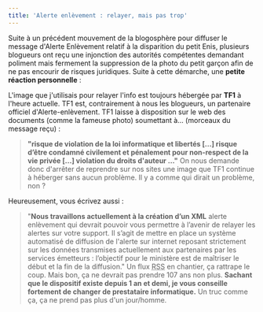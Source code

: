 ```yaml
---
title: 'Alerte enlèvement : relayer, mais pas trop'
---
```


Suite à un précédent mouvement de la blogosphère pour diffuser le message
d'Alerte Enlèvement relatif à la disparition du petit Enis, plusieurs blogueurs
ont reçu une injonction des autorités compétentes demandant poliment mais
fermement la suppression de la photo du petit garçon afin de ne pas encourir de
risques juridiques. Suite à cette démarche, une **petite réaction
personnelle**&nbsp;:

L'image que j'utilisais pour relayer l'info est toujours hébergée par **TF1** à
l'heure actuelle. TF1 est, contrairement à nous les blogueurs, un partenaire
officiel d'Alerte-enlèvement. TF1 laisse à disposition sur le web des documents
(comme la fameuse photo) soumettant à… (morceaux du message reçu)&nbsp;:

> **"risque de violation de la loi informatique et libertés […] risque d’être
> condamné civilement et pénalement pour non-respect de la vie privée […]
> violation du droits d'auteur …"** On nous demande donc d'arrêter de reprendre
> sur nos sites une image que TF1 continue à héberger sans aucun problème. Il y
> a comme qui dirait un problème, non&nbsp;?

Heureusement, vous écrivez aussi&nbsp;:

> "**Nous travaillons actuellement à la création d’un XML** alerte enlèvement
> qui devrait pouvoir vous permettre à l’avenir de relayer les alertes sur votre
> support. Il s’agit de mettre en place un système automatisé de diffusion de
> l'alerte sur internet reposant strictement sur les données transmises
> actuellement aux partenaires par les services émetteurs&nbsp;: l’objectif pour
> le ministère est de maîtriser le début et la fin de la diffusion." Un flux
> <abbr title="Really Simple Syndication" lang="en">RSS</abbr> en chantier, ça
> rattrape le coup. Mais bon, ça ne devrait pas prendre 107 ans non plus.
> **Sachant que le dispositif existe depuis 1 an et demi, je vous conseille
> fortement de changer de prestataire informatique.** Un truc comme ça, ça ne
> prend pas plus d'un jour/homme.
